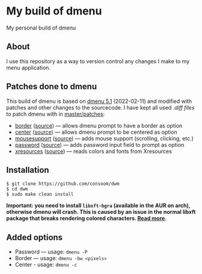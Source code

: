 # My build of dmenu

My personal build of dmenu

## About
I use this repository as a way to version control any changes I make to my menu application.

## Patches done to dmenu
This build of dmenu is based on [dmenu 5.1](https://dl.suckless.org/tools/dmenu-5.1.tar.gz) (2022-02-11) and modified with patches and other changes to the sourcecode. I have kept all used *.diff files* to patch dmenu with in [master/patches](https://github.com/consoom/dmenu/tree/master/patches):

- [border](https://github.com/consoom/dmenu/blob/main/patches/dmenu-border-20201112-1a13d04.diff) ([source](https://tools.suckless.org/dmenu/patches/border/)) — allows dmenu prompt to have a border as option
- [center](https://github.com/consoom/dmenu/blob/main/patches/dmenu-center-20200111-8cd37e1.diff) ([source](https://tools.suckless.org/dmenu/patches/center/)) — allows dmenu prompt to be centered as option
- [mousesupport](https://github.com/consoom/dmenu/blob/main/patches/dmenu-mousesupport-5.1.diff) ([source](https://tools.suckless.org/dmenu/patches/mouse-support/)) — adds mouse support (scrolling, clicking, etc.)
- [password](https://github.com/consoom/dmenu/blob/main/patches/dmenu-password-5.0.diff) ([source](https://tools.suckless.org/dmenu/patches/password/)) — adds password input field to prompt as option
- [xresources](https://github.com/consoom/dmenu/blob/main/patches/dmenu-xresources-alt-5.0.diff) ([source](https://tools.suckless.org/dmenu/patches/xresources-alt/)) — reads colors and fonts from Xresources

## Installation
```
$ git clone https://github.com/consoom/dwm
$ cd dwm
$ sudo make clean install
```
**Important: you need to install `libxft-bgra` (available in the AUR on arch), otherwise dmenu will crash. This is caused by an issue in the normal libxft package that breaks rendering colored characters. [Read more](https://gitlab.freedesktop.org/xorg/lib/libxft/-/merge_requests/1).**

## Added options
- Password — usage: `dmenu -P`
- Border — usage: `dmenu -bw <pixels>`
- Center - usage: `dmenu -c`
